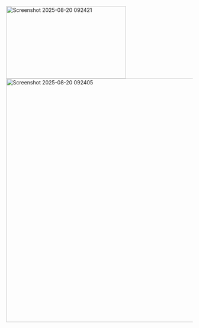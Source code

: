 <img width="323" height="195" alt="Screenshot 2025-08-20 092421" src="https://github.com/user-attachments/assets/43086b53-db1e-4f84-87dc-acccffaf5f30" />
<img width="612" height="656" alt="Screenshot 2025-08-20 092405" src="https://github.com/user-attachments/assets/b4fa422d-7829-469f-b2a8-4e43d23236a0" />
